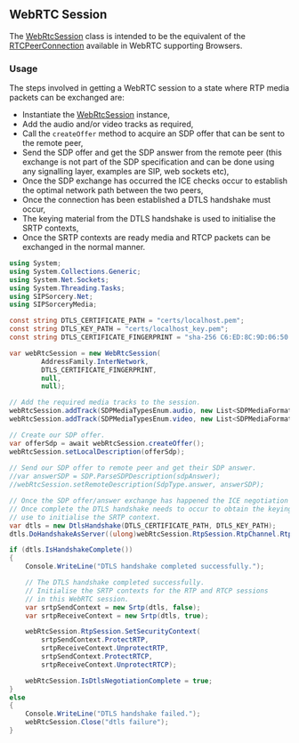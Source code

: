 ## WebRTC Session

The [WebRtcSession](xref:SIPSorcery.Net.WebRtcSession) class is intended to be the equivalent of the [RTCPeerConnection](https://www.w3.org/TR/webrtc/#rtcpeerconnection-interface) available in WebRTC supporting Browsers.

### Usage

The steps involved in getting a WebRTC session to a state where RTP media packets can be exchanged are:

 - Instantiate the [WebRtcSession](xref:SIPSorcery.Net.WebRtcSession) instance,
 - Add the audio and/or video tracks as required,
 - Call the `createOffer` method to acquire an SDP offer that can be sent to the remote peer,
 - Send the SDP offer and get the SDP answer from the remote peer (this exchange is not part of the SDP specification and can be done using any signalling layer, examples are SIP, web sockets etc),
 - Once the SDP exchange has occurred the ICE checks occur to establish the optimal network path between the two peers,
 - Once the connection has been established a DTLS handshake must occur,
 - The keying material from the DTLS handshake is used to initialise the SRTP contexts,
 - Once the SRTP contexts are ready media and RTCP packets can be exchanged in the normal manner.

````csharp
using System;
using System.Collections.Generic;
using System.Net.Sockets;
using System.Threading.Tasks;
using SIPSorcery.Net;
using SIPSorceryMedia;

const string DTLS_CERTIFICATE_PATH = "certs/localhost.pem";
const string DTLS_KEY_PATH = "certs/localhost_key.pem";
const string DTLS_CERTIFICATE_FINGERPRINT = "sha-256 C6:ED:8C:9D:06:50:77:23:0A:4A:D8:42:68:29:D0:70:2F:BB:C7:72:EC:98:5C:62:07:1B:0C:5D:CB:CE:BE:CD";

var webRtcSession = new WebRtcSession(
        AddressFamily.InterNetwork,
        DTLS_CERTIFICATE_FINGERPRINT,
        null,
        null);

// Add the required media tracks to the session.
webRtcSession.addTrack(SDPMediaTypesEnum.audio, new List<SDPMediaFormat> { new SDPMediaFormat(SDPMediaFormatsEnum.PCMU) });
webRtcSession.addTrack(SDPMediaTypesEnum.video, new List<SDPMediaFormat> { new SDPMediaFormat(SDPMediaFormatsEnum.VP8) });

// Create our SDP offer.
var offerSdp = await webRtcSession.createOffer();
webRtcSession.setLocalDescription(offerSdp);
            
// Send our SDP offer to remote peer and get their SDP answer.
//var answerSDP = SDP.ParseSDPDescription(sdpAnswer);
//webRtcSession.setRemoteDescription(SdpType.answer, answerSDP);

// Once the SDP offer/answer exchange has happened the ICE negotiation can commence.
// Once complete the DTLS handshake needs to occur to obtain the keying material to 
// use to initialise the SRTP context.
var dtls = new DtlsHandshake(DTLS_CERTIFICATE_PATH, DTLS_KEY_PATH);
dtls.DoHandshakeAsServer((ulong)webRtcSession.RtpSession.RtpChannel.RtpSocket.Handle);

if (dtls.IsHandshakeComplete())
{
    Console.WriteLine("DTLS handshake completed successfully.");

    // The DTLS handshake completed successfully.
    // Initialise the SRTP contexts for the RTP and RTCP sessions
    // in this WebRTC session.
    var srtpSendContext = new Srtp(dtls, false);
    var srtpReceiveContext = new Srtp(dtls, true);

    webRtcSession.RtpSession.SetSecurityContext(
        srtpSendContext.ProtectRTP,
        srtpReceiveContext.UnprotectRTP,
        srtpSendContext.ProtectRTCP,
        srtpReceiveContext.UnprotectRTCP);

    webRtcSession.IsDtlsNegotiationComplete = true;
}
else
{
    Console.WriteLine("DTLS handshake failed.");
    webRtcSession.Close("dtls failure");
}
````

